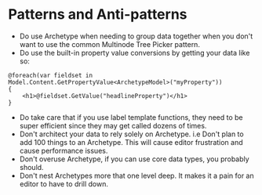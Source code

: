 # Patterns and Anti-patterns

* Do use Archetype when needing to group data together when you don't want to use the common Multinode Tree Picker pattern.
* Do use the built-in property value conversions by getting your data like so:

```
@foreach(var fieldset in Model.Content.GetPropertyValue<ArchetypeModel>("myProperty"))
{
    <h1>@fieldset.GetValue("headlineProperty")</h1>
}
```
* Do take care that if you use label template functions, they need to be super efficient since they may get called dozens of times.
* Don't architect your data to rely solely on Archetype.  i.e Don't plan to add 100 things to an Archetype.  This will cause editor frustration and cause performance issues.
* Don't overuse Archetype, if you can use core data types, you probably should.
* Don't nest Archetypes more that one level deep.  It makes it a pain for an editor to have to drill down.
